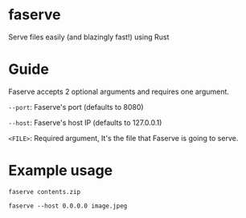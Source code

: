 # faserve
Serve files easily (and blazingly fast!) using Rust

# Guide
Faserve accepts 2 optional arguments and requires one argument.

`--port`: Faserve's port (defaults to 8080)

`--host`: Faserve's host IP (defaults to 127.0.0.1)

`<FILE>`: Required argument, It's the file that Faserve is going to serve.

# Example usage
`faserve contents.zip`

`faserve --host 0.0.0.0 image.jpeg`

